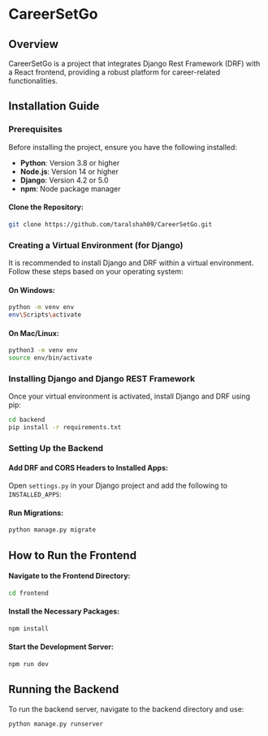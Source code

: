 # CareerSetGo

## Overview
CareerSetGo is a project that integrates Django Rest Framework (DRF) with a React frontend, providing a robust platform for career-related functionalities.

## Installation Guide

### Prerequisites
Before installing the project, ensure you have the following installed:
- **Python**: Version 3.8 or higher
- **Node.js**: Version 14 or higher
- **Django**: Version 4.2 or 5.0
- **npm**: Node package manager


#### Clone the Repository:
```bash
git clone https://github.com/taralshah09/CareerSetGo.git
```

### Creating a Virtual Environment (for Django)
It is recommended to install Django and DRF within a virtual environment. Follow these steps based on your operating system:

#### On Windows:
```bash
python -m venv env
env\Scripts\activate
```

#### On Mac/Linux:
```bash
python3 -m venv env
source env/bin/activate
```

### Installing Django and Django REST Framework
Once your virtual environment is activated, install Django and DRF using pip:
```bash
cd backend
pip install -r requirements.txt
```

### Setting Up the Backend

#### Add DRF and CORS Headers to Installed Apps:
Open `settings.py` in your Django project and add the following to `INSTALLED_APPS`:

#### Run Migrations:
```bash
python manage.py migrate
```

## How to Run the Frontend


#### Navigate to the Frontend Directory:
```bash
cd frontend
```

#### Install the Necessary Packages:
```bash
npm install
```

#### Start the Development Server:
```bash
npm run dev
```

## Running the Backend
To run the backend server, navigate to the backend directory and use:
```bash
python manage.py runserver
```

